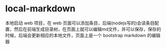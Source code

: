 # local-markdown

本地启动 web 项目，在 web 页面可以添加条目，后端(nodejs写的)会读条目配置，然后在前端生成目录树，在页面上就可以编辑md文件，并可以保存，保存的时候，后端会更新相应的本地文件，页面上是一个 bootstrap markdown 的编辑器
